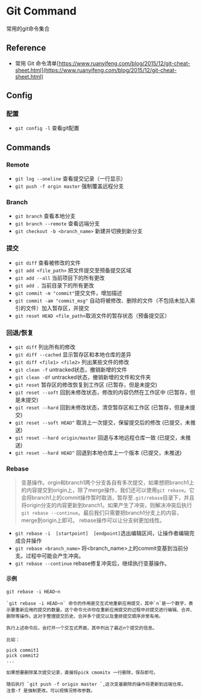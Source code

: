 # Git Command 
常用的git命令集合

## Reference
* 常用 Git 命令清单[https://www.ruanyifeng.com/blog/2015/12/git-cheat-sheet.html](https://www.ruanyifeng.com/blog/2015/12/git-cheat-sheet.html)

## Config
### 配置
* `git config -l` 查看git配置


## Commands

### Remote
* `git log --oneline` 查看提交记录（一行显示）
* `git push -f orgin master` 强制覆盖远程分支


### Branch
* `git branch`  查看本地分支
* `git branch --remote`  查看远端分支
* `git checkout -b <branch_name>`  新建并切换到新分支


### 提交
* `git diff` 查看被修改的文件
* `git add <file_path>` 把文件提交至预备提交区域
* `git add --all` 当前项目下的所有更改
* `git add .` 当前目录下的所有更改
* `git commit -m "commit"`提交文件，增加描述
* `git commit -am "commit_msg"` 自动将被修改、删除的文件（不包括未加入索引的文件）加入暂存区，并提交
* `git reset HEAD <file_path>`取消文件的暂存状态（预备提交区）

### 回退/恢复
* `git diff` 列出所有的修改
* `git diff --cached` 显示暂存区和本地仓库的差异
* `git diff <file1> <file2>` 列出某些文件的修改
* `git clean -f`  untracked状态，撤销新增的文件
* `git clean -df`  untracked状态，撤销新增的文件和文件夹
* `git reset` 暂存区的修改恢复到工作区 (已暂存，但是未提交)
* `git reset --soft`  回到未修改状态，修改的内容仍然在工作区中 (已暂存，但是未提交)
* `git reset --hard`  回到未修改状态，清空暂存区和工作区 (已暂存，但是未提交)
* `git reset --soft HEAD^` 取消上一次提交，保留提交后的修改 (已提交，未推送)
* `git reset --hard origin/master` 回退与本地远程仓库一致  (已提交，未推送)
* `git reset --hard HEAD^` 回退到本地仓库上一个版本  (已提交，未推送)



### Rebase
> 变基操作。orgin和branch1两个分支各自有多次提交，如果想把branch1上的内容提交到origin上，除了merge操作，我们还可以使用`git rebase`。它会将branch1上的commit操作暂时取消，暂存至`.git/rebase`目录下，并且将origin分支的内容更新到branch1。如果产生了冲突，则解决冲突后执行`git rebase --continue`。最后我们只需要把branch1分支上的内容，merge到origin上即可。
rebase操作可以让分支树更加线性。

* `git rebase -i  [startpoint]  [endpoint]`选出编辑区间，让操作者编辑完成合并操作   
* `git rebase <branch_name>` 将<branch_name>上的commit变基到当前分支。过程中可能会产生冲突。
* `git rebase --continue` rebase修复冲突后，继续执行变基操作。

#### 示例

```
git rebase -i HEAD~n

`git rebase -i HEAD~n` 命令的作用是交互式地重新应用提交，其中`n`是一个数字，表示要重新应用的提交的数量。这个命令允许你在重新应用提交的过程中对提交进行编辑、合并、删除等操作。这对于整理提交历史、合并多个提交以及重排提交顺序非常有用。

执行上述命令后，会打开一个交互式界面，其中列出了最近n个提交的信息。

比如：

pick commit1 
pick commit2
...

如果想要删除某次提交记录，直接将pick cmomitx 一行删除，保存即可。

随后执行 `git push -f origin master `,这次变基删除的操作将更新到远端仓库。
注意-f 是强制更改。可以视情况修改参数。

```